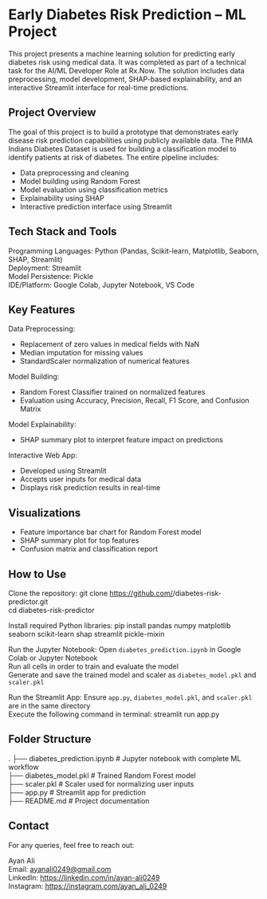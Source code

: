 # Early Diabetes Risk Prediction – ML Project

This project presents a machine learning solution for predicting early diabetes risk using medical data. It was completed as part of a technical task for the AI/ML Developer Role at Rx.Now. The solution includes data preprocessing, model development, SHAP-based explainability, and an interactive Streamlit interface for real-time predictions.

## Project Overview

The goal of this project is to build a prototype that demonstrates early disease risk prediction capabilities using publicly available data. The PIMA Indians Diabetes Dataset is used for building a classification model to identify patients at risk of diabetes. The entire pipeline includes:

- Data preprocessing and cleaning
- Model building using Random Forest
- Model evaluation using classification metrics
- Explainability using SHAP
- Interactive prediction interface using Streamlit

## Tech Stack and Tools

Programming Languages: Python (Pandas, Scikit-learn, Matplotlib, Seaborn, SHAP, Streamlit)  
Deployment: Streamlit  
Model Persistence: Pickle  
IDE/Platform: Google Colab, Jupyter Notebook, VS Code  

## Key Features

Data Preprocessing:
- Replacement of zero values in medical fields with NaN
- Median imputation for missing values
- StandardScaler normalization of numerical features

Model Building:
- Random Forest Classifier trained on normalized features
- Evaluation using Accuracy, Precision, Recall, F1 Score, and Confusion Matrix

Model Explainability:
- SHAP summary plot to interpret feature impact on predictions

Interactive Web App:
- Developed using Streamlit
- Accepts user inputs for medical data
- Displays risk prediction results in real-time

## Visualizations

- Feature importance bar chart for Random Forest model
- SHAP summary plot for top features
- Confusion matrix and classification report

## How to Use

Clone the repository:
git clone https://github.com/<your-username>/diabetes-risk-predictor.git  
cd diabetes-risk-predictor  

Install required Python libraries:
pip install pandas numpy matplotlib seaborn scikit-learn shap streamlit pickle-mixin  

Run the Jupyter Notebook:
Open `diabetes_prediction.ipynb` in Google Colab or Jupyter Notebook  
Run all cells in order to train and evaluate the model  
Generate and save the trained model and scaler as `diabetes_model.pkl` and `scaler.pkl`  

Run the Streamlit App:
Ensure `app.py`, `diabetes_model.pkl`, and `scaler.pkl` are in the same directory  
Execute the following command in terminal:
streamlit run app.py  

## Folder Structure

.
├── diabetes_prediction.ipynb       # Jupyter notebook with complete ML workflow  
├── diabetes_model.pkl              # Trained Random Forest model  
├── scaler.pkl                      # Scaler used for normalizing user inputs  
├── app.py                          # Streamlit app for prediction  
├── README.md                       # Project documentation  

## Contact

For any queries, feel free to reach out:

Ayan Ali  
Email: ayanali0249@gmail.com  
LinkedIn: https://linkedin.com/in/ayan-ali0249  
Instagram: https://instagram.com/ayan_ali_0249

